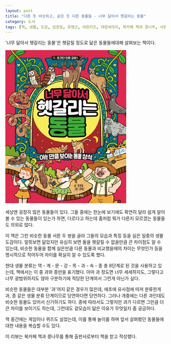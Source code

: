 ```yaml
---
layout: post
title: "다른 듯 비슷하고, 같은 듯 다른 동물들 - 너무 닮아서 헷갈리는 동물"
category: 도서
tags: [책, 생물, 도감, 임권일, 유영근, 대원키즈, 대원씨아이, 북카페 책과 콩나무, 서평]
---
```


'너무 닮아서 헷갈리는 동물'은
헷갈릴 정도로 닮은 동물들에대해 살펴보는 책이다.

![표지](/images/confused-look-alike-animals-book-h480.jpg)

세상엔 굉장히 많은 동물들이 있다.
그들 중에는 한눈에 보기에도 확연히 달라 쉽게 알아볼 수 있는 동물들이 있는가 하면,
다르다고 하는데 좀처럼 뭐가 다른지 모르겠는 동물들도 의외로 많다.

이 책은 그런 비슷한 동물 서른 두 쌍을 골라
그들의 모습과 특징 등을 실은 일종의 생물도감이다.
얼핏보면 닮았지만 유심히 보면 둘을 헷갈릴 수 없을만큼 큰 차이점도 알 수 있는데,
비슷한 동물을 함께 실은만큼
다른 동물과 비교했을때의 차이는 무엇인가 등을 명시적으로 적어두어 차이를 확실히 알 수 있도록 했다.

현대 생물 분류는 역 - 계 - 문 - 강 - 목 - 과 - 속 - 종 총 8단계로 된 것을 사용하고 있는데,
책에서는 이 중 과와 종만을 표기했다.
아마 과 정도면 너무 세세하지도, 그렇다고 너무 광범위하지도 않아 구분하기에 적당한 단계여서 그런게 아닌가 싶다.

비슷한 동물들은 대부분 '과'까지 같은 경우가 많은데,
애초에 유사점에 따져 분류한게 과, 종 같은 생물 분류 단계이므로 당연하다면 당연하다.
그러나 개중에는 다른 과인데도 비슷한 동물도 있어서 신기하기도 하다.
종에 따라서도 그렇지만 과가 다르면 그만큼 더 큰 차이를 보이기도 하는데,
그런데도 겉모습이 닮은 이유가 무엇일지 좀 궁금하다.

책 중간에는 게임이나 퀴즈도 실었는데,
이를 통해 놀이를 하며 앞서 살펴봤던 동물들에 대한 내용을 복습할 수도 있다.



<div class="im im-info">
이 리뷰는 북카페 책과 콩나무를 통해 출판사로부터 책을 받고 작성했다.
</div>
